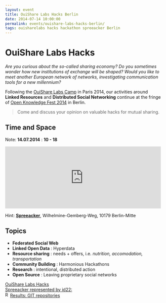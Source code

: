 ```yaml
---
layout: event
title: OuiShare Labs Hacks Berlin
date: 2014-07-14 10:00:00
permalink: events/ouishare-labs-hacks-berlin/
tags: ouisharelabs hacks hackathon spreeacker Berlin
---
```



# OuiShare Labs Hacks

*Are you curious about the so-called sharing economy? Do you sometimes wonder how new institutions of exchange will be shaped? Would you like to meet another European network of networks, investigating communication tools for a new millennium?*

Following the [OuiShare Labs Camp](http://lab.ouishare.net) in Paris 2014, our activities around **Linked Resources** and **Distributed Social Networking** continue at the fringe of [Open Knowledge Fest 2014](http://2014.okfestival.org/) in Berlin.

> Come and discuss your opinion on valuable hacks for mutual sharing.

## Time and Space

Note: **14.07.2014** : **10 - 18**

<iframe width='100%' height='200px' frameBorder='0' src='http://a.tiles.mapbox.com/v3/almereyda.map-2zlwyof0/attribution,share.html'></iframe>

Hint: [**Spreeacker**](venue.md), Wilhelmine-Gemberg-Weg, 10179 Berlin-Mitte

## Topics

* **Federated Social Web**
* **Linked Open Data** : Hyperdata
* **Resource sharing** : needs + offers, i.e. *nutrition, accomodation, transportation*
* **Community Building** : Harmonious Hackathons
* **Research** : intentional, distributed action
* **Open Source** : Leaving proprietary social networks

<div class="field-items"><div class="field-item even" property=""><a href="http://hacking.ouishare.net">OuiShare Labs Hacks</a></div><div class="field-item odd" property=""><a href="http://id22.net/spreeacker">Spreeacker represented by id22:</a></div><div class="field-item even" property=""><img typeof="foaf:Image" src="http://labs.ouishare.net/sites/default/files/link_favicon_formatter_favicons/github_com.ico" alt="Results: GIT repositories" height="16" width="16"><a href="https://github.com/ouisharelabs/plp-berlin-hacks">Results: GIT repositories</a></div></div>